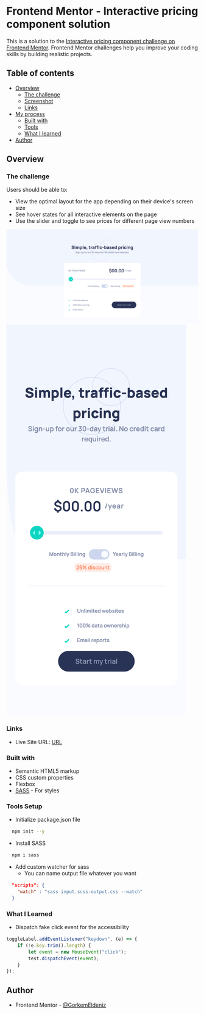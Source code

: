 # Frontend Mentor - Interactive pricing component solution

<style>
  * {
    scroll-behavior:smooth;
    scroll-snap-align:center;
  }
</style>
This is a solution to the [Interactive pricing component challenge on Frontend Mentor](https://www.frontendmentor.io/challenges/interactive-pricing-component-t0m8PIyY8). Frontend Mentor challenges help you improve your coding skills by building realistic projects. 

## Table of contents

- [Overview](#overview)
  - [The challenge](#the-challenge)
  - [Screenshot](#screenshots)
  - [Links](#links)
- [My process](#my-process)
  - [Built with](#built-with)
  - [Tools](#tools)
  - [What I learned](#what-i-learned)
- [Author](#author)


## Overview

### The challenge

Users should be able to:

- View the optimal layout for the app depending on their device's screen size
- See hover states for all interactive elements on the page
- Use the slider and toggle to see prices for different page view numbers

<article id="screenshots">

  <img src="./images/1.png"/>
  <img src="./images/2.png"/>

</article>


### Links

- Live Site URL: [URL](https://interactive-pricing-component-main-amber.vercel.app/)

### Built with

- Semantic HTML5 markup
- CSS custom properties
- Flexbox
- [SASS](https://sass-lang.com/) - For styles

### Tools Setup

- Initialize package.json file
```bash
  npm init --y
```

- Install SASS
```bash
  npm i sass
```
- Add custom watcher for sass
  - You can name output file  whatever you want
```json
  "scripts": {
    "watch" : "sass input.scss:output.css --watch"
  }
```


### What I Learned

- Dispatch fake click event for the accessibility
```js
toggleLabel.addEventListener("keydown", (e) => {
	if (!e.key.trim().length) {
		let event = new MouseEvent("click");
		test.dispatchEvent(event);
	}
});
```


## Author

- Frontend Mentor - [@GorkemEldeniz](https://www.frontendmentor.io/profile/GorkemEldeniz)

